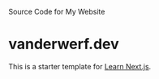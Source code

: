 Source Code for My Website

# vanderwerf.dev

This is a starter template for [Learn Next.js](https://nextjs.org/learn).
